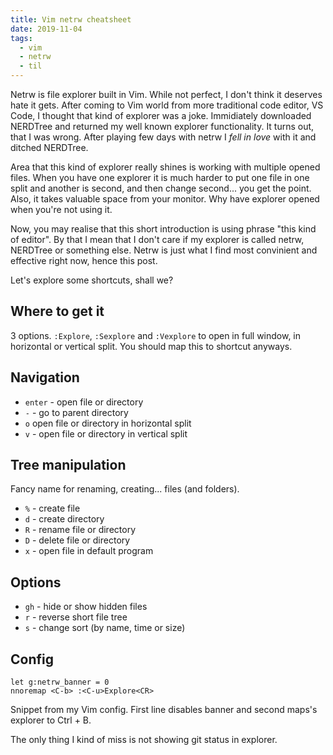 ```yaml
---
title: Vim netrw cheatsheet
date: 2019-11-04
tags:
  - vim
  - netrw
  - til
---
```


Netrw is file explorer built in Vim. While not perfect, I don't think it deserves hate it gets. After coming to Vim world from more traditional code editor, VS Code, I thought that kind of explorer was a joke. Immidiately downloaded NERDTree and returned my well known explorer functionality. It turns out, that I was wrong. After playing few days with netrw I _fell in love_ with it and ditched NERDTree.

Area that this kind of explorer really shines is working with multiple opened files. When you have one explorer it is much harder to put one file in one split and another is second, and then change second... you get the point. Also, it takes valuable space from your monitor. Why have explorer opened when you're not using it.

Now, you may realise that this short introduction is using phrase "this kind of editor". By that I mean that I don't care if my explorer is called netrw, NERDTree or something else. Netrw is just what I find most convinient and effective right now, hence this post.

Let's explore some shortcuts, shall we?

## Where to get it

3 options. `:Explore`, `:Sexplore` and `:Vexplore` to open in full window, in horizontal or vertical split. You should map this to shortcut anyways.

## Navigation

- `enter` - open file or directory
- `-` - go to parent directory
- `o` open file or directory in horizontal split
- `v` - open file or directory in vertical split

## Tree manipulation

Fancy name for renaming, creating... files (and folders).

- `%` - create file
- `d` - create directory
- `R` - rename file or directory
- `D` - delete file or directory
- `x` - open file in default program

## Options

- `gh` - hide or show hidden files
- `r` - reverse short file tree
- `s` - change sort (by name, time or size)

## Config

```text
let g:netrw_banner = 0
nnoremap <C-b> :<C-u>Explore<CR>
```

Snippet from my Vim config. First line disables banner and second maps's explorer to Ctrl + B.

The only thing I kind of miss is not showing git status in explorer.
